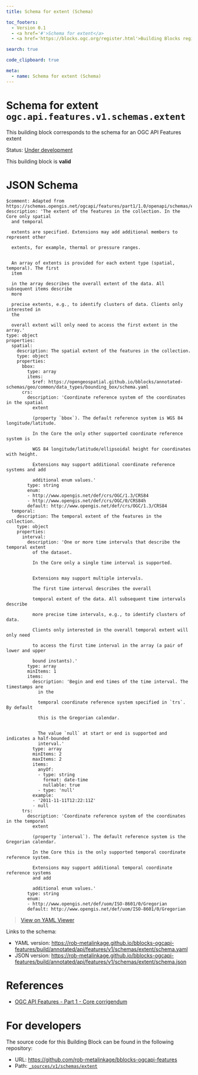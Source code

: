 ```yaml
---
title: Schema for extent (Schema)

toc_footers:
  - Version 0.1
  - <a href='#'>Schema for extent</a>
  - <a href='https://blocks.ogc.org/register.html'>Building Blocks register</a>

search: true

code_clipboard: true

meta:
  - name: Schema for extent (Schema)
---
```



# Schema for extent `ogc.api.features.v1.schemas.extent`

This building block corresponds to the schema for an OGC API Features extent

<p class="status">
    <span data-rainbow-uri="http://www.opengis.net/def/status">Status</span>:
    <a href="http://www.opengis.net/def/status/under-development" target="_blank" data-rainbow-uri>Under development</a>
</p>

<aside class="success">
This building block is <strong>valid</strong>
</aside>


# JSON Schema

```yaml--schema
$comment: Adapted from https://schemas.opengis.net/ogcapi/features/part1/1.0/openapi/schemas/extent.yaml
description: 'The extent of the features in the collection. In the Core only spatial
  and temporal

  extents are specified. Extensions may add additional members to represent other

  extents, for example, thermal or pressure ranges.


  An array of extents is provided for each extent type (spatial, temporal). The first
  item

  in the array describes the overall extent of the data. All subsequent items describe
  more

  precise extents, e.g., to identify clusters of data. Clients only interested in
  the

  overall extent will only need to access the first extent in the array.'
type: object
properties:
  spatial:
    description: The spatial extent of the features in the collection.
    type: object
    properties:
      bbox:
        type: array
        items:
          $ref: https://opengeospatial.github.io/bblocks/annotated-schemas/geo/common/data_types/bounding_box/schema.yaml
      crs:
        description: 'Coordinate reference system of the coordinates in the spatial
          extent

          (property `bbox`). The default reference system is WGS 84 longitude/latitude.

          In the Core the only other supported coordinate reference system is

          WGS 84 longitude/latitude/ellipsoidal height for coordinates with height.

          Extensions may support additional coordinate reference systems and add

          additional enum values.'
        type: string
        enum:
        - http://www.opengis.net/def/crs/OGC/1.3/CRS84
        - http://www.opengis.net/def/crs/OGC/0/CRS84h
        default: http://www.opengis.net/def/crs/OGC/1.3/CRS84
  temporal:
    description: The temporal extent of the features in the collection.
    type: object
    properties:
      interval:
        description: 'One or more time intervals that describe the temporal extent
          of the dataset.

          In the Core only a single time interval is supported.


          Extensions may support multiple intervals.

          The first time interval describes the overall

          temporal extent of the data. All subsequent time intervals describe

          more precise time intervals, e.g., to identify clusters of data.

          Clients only interested in the overall temporal extent will only need

          to access the first time interval in the array (a pair of lower and upper

          bound instants).'
        type: array
        minItems: 1
        items:
          description: 'Begin and end times of the time interval. The timestamps are
            in the

            temporal coordinate reference system specified in `trs`. By default

            this is the Gregorian calendar.


            The value `null` at start or end is supported and indicates a half-bounded
            interval.'
          type: array
          minItems: 2
          maxItems: 2
          items:
            anyOf:
            - type: string
              format: date-time
              nullable: true
            - type: 'null'
          example:
          - '2011-11-11T12:22:11Z'
          - null
      trs:
        description: 'Coordinate reference system of the coordinates in the temporal
          extent

          (property `interval`). The default reference system is the Gregorian calendar.

          In the Core this is the only supported temporal coordinate reference system.

          Extensions may support additional temporal coordinate reference systems
          and add

          additional enum values.'
        type: string
        enum:
        - http://www.opengis.net/def/uom/ISO-8601/0/Gregorian
        default: http://www.opengis.net/def/uom/ISO-8601/0/Gregorian

```

> <a target="_blank" href="https://avillar.github.io/TreedocViewer/?dataParser=yaml&amp;dataUrl=https%3A%2F%2Frob-metalinkage.github.io%2Fbblocks-ogcapi-features%2Fbuild%2Fannotated%2Fapi%2Ffeatures%2Fv1%2Fschemas%2Fextent%2Fschema.yaml&amp;expand=2&amp;option=%7B%22showTable%22%3A+false%7D">View on YAML Viewer</a>

Links to the schema:

* YAML version: <a href="https://rob-metalinkage.github.io/bblocks-ogcapi-features/build/annotated/api/features/v1/schemas/extent/schema.yaml" target="_blank">https://rob-metalinkage.github.io/bblocks-ogcapi-features/build/annotated/api/features/v1/schemas/extent/schema.yaml</a>
* JSON version: <a href="https://rob-metalinkage.github.io/bblocks-ogcapi-features/build/annotated/api/features/v1/schemas/extent/schema.json" target="_blank">https://rob-metalinkage.github.io/bblocks-ogcapi-features/build/annotated/api/features/v1/schemas/extent/schema.json</a>

# References

* [OGC API Features - Part 1 - Core corrigendum](https://docs.ogc.org/is/17-069r4/17-069r4.html)

# For developers

The source code for this Building Block can be found in the following repository:

* URL: <a href="https://github.com/rob-metalinkage/bblocks-ogcapi-features" target="_blank">https://github.com/rob-metalinkage/bblocks-ogcapi-features</a>
* Path:
<code><a href="https://github.com/rob-metalinkage/bblocks-ogcapi-features/blob/HEAD/_sources/v1/schemas/extent" target="_blank">_sources/v1/schemas/extent</a></code>

